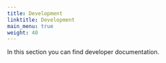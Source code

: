 ```yaml
---
title: Development
linktitle: Development
main_menu: true
weight: 40
---
```


In this section you can find developer documentation.
